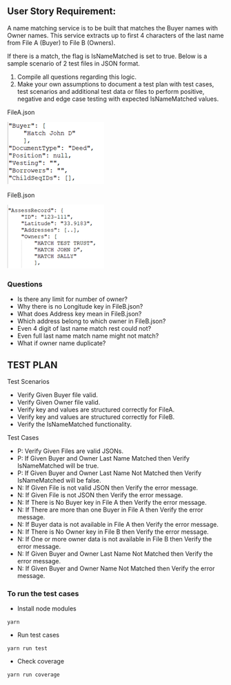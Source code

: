 ## User Story Requirement:

A name matching service is to be built that matches the Buyer names with Owner names.
This service extracts up to first 4 characters of the last name from File A (Buyer) to File B (Owners).

If there is a match, the flag is IsNameMatched is set to true.
Below is a sample scenario of 2 test files in JSON format.

1. Compile all questions regarding this logic.
2. Make your own assumptions to document a test plan with test cases, test scenarios and additional 
test data or files to perform positive, negative and edge case testing with expected IsNameMatched values.

FileA.json

![img.png](FileA.png)

FileB.json

![img_1.png](FileB.png)

### Questions

- Is there any limit for number of owner?
- Why there is no Longitude key in FileB.json?
- What does Address key mean in FileB.json?
- Which address belong to which owner in FileB.json?
- Even 4 digit of last name match rest could not?
- Even full last name match name might not match?
- What if owner name duplicate?

## TEST PLAN

Test Scenarios

- Verify Given Buyer file valid.
- Verify Given Owner file valid.
- Verify key and values are structured correctly for FileA.
- Verify key and values are structured correctly for FileB.
- Verify the IsNameMatched functionality.

Test Cases

- P: Verify Given Files are valid JSONs.
- P: If Given Buyer and Owner Last Name Matched then Verify IsNameMatched will be true.
- P: If Given Buyer and Owner Last Name Not Matched then Verify IsNameMatched will be false.
- N: If Given File is not valid JSON then Verify the error message.
- N: If Given File is not JSON then Verify the error message.
- N: If There is No Buyer key in File A then Verify the error message.
- N: If There are more than one Buyer in File A then Verify the error message.
- N: If Buyer data is not available in File A then Verify the error message.
- N: If There is No Owner key in File B then Verify the error message.
- N: If One or more owner data is not available in File B then Verify the error message.
- N: If Given Buyer and Owner Last Name Not Matched then Verify the error message.
- N: If Given Buyer and Owner Name Not Matched then Verify the error message.


### To run the test cases

* Install node modules
```shell
yarn 
```

* Run test cases
```shell
yarn run test
```

* Check coverage
```shell
yarn run coverage
```